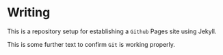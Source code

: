 # Writing

This is a repository setup for establishing a `Github` Pages site using Jekyll.

This is some further text to confirm `Git` is working properly.


